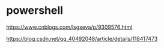 # powershell

https://www.cnblogs.com/lsgxeva/p/9309576.html

https://blog.csdn.net/qq_40492048/article/details/118417473
